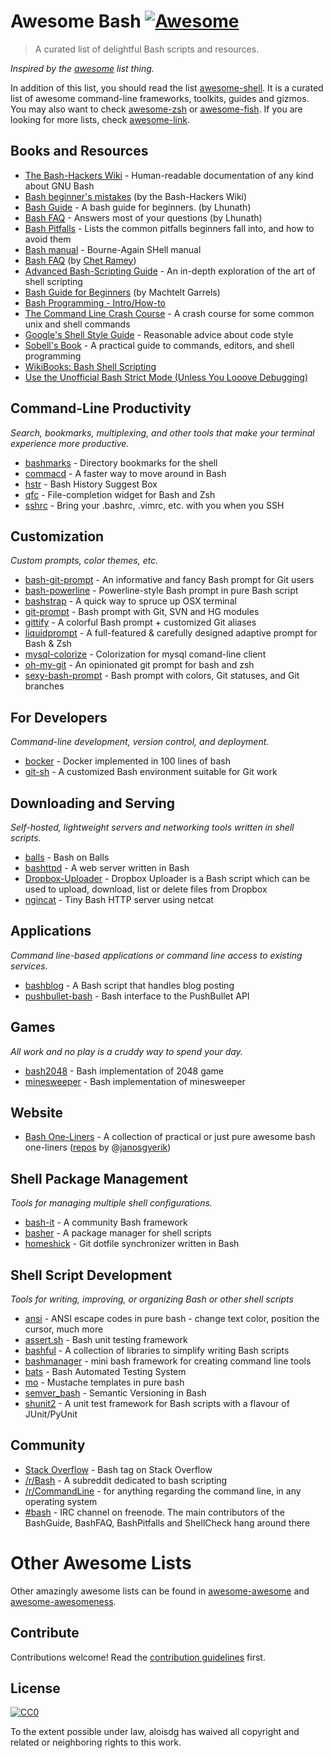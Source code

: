 # Awesome Bash [![Awesome](https://cdn.rawgit.com/sindresorhus/awesome/d7305f38d29fed78fa85652e3a63e154dd8e8829/media/badge.svg)](https://github.com/sindresorhus/awesome)

> A curated list of delightful Bash scripts and resources.

*Inspired by the [awesome](https://github.com/sindresorhus/awesome) list thing.*

In addition of this list, you should read the list [awesome-shell](https://github.com/alebcay/awesome-shell). It is a curated list of awesome command-line frameworks, toolkits, guides and gizmos. You may also want to check [awesome-zsh](https://github.com/unixorn/awesome-zsh-plugins) or [awesome-fish](https://github.com/bucaran/awesome-fish). If you are looking for more lists, check [awesome-link](https://github.com/sindresorhus/awesome).

## Books and Resources

-   [The Bash-Hackers Wiki](http://wiki.bash-hackers.org/doku.php) - Human-readable documentation of any kind about GNU Bash
-   [Bash beginner's mistakes](http://wiki.bash-hackers.org/scripting/newbie_traps) (by the Bash-Hackers Wiki)
-   [Bash Guide](http://mywiki.wooledge.org/BashGuide) - A bash guide for beginners. (by Lhunath)
-   [Bash FAQ](http://mywiki.wooledge.org/BashFAQ) - Answers most of your questions (by Lhunath)
-   [Bash Pitfalls](http://mywiki.wooledge.org/BashPitfalls) - Lists the common pitfalls beginners fall into, and how to avoid them
-   [Bash manual](http://www.gnu.org/software/bash/manual/) - Bourne-Again SHell manual
-   [Bash FAQ](http://tiswww.case.edu/php/chet/bash/FAQ) (by [Chet Ramey](http://tiswww.case.edu/php/chet/))
-   [Advanced Bash-Scripting Guide](http://tldp.org/LDP/abs/html/) - An in-depth exploration of the art of shell scripting
-   [Bash Guide for Beginners](http://www.tldp.org/LDP/Bash-Beginners-Guide/html/) (by Machtelt Garrels)
-   [Bash Programming - Intro/How-to](http://tldp.org/HOWTO/Bash-Prog-Intro-HOWTO.html#toc)
-   [The Command Line Crash Course](http://learncodethehardway.org/cli/book/) - A crash course for some common unix and shell commands
-   [Google's Shell Style Guide](https://google.github.io/styleguide/shell.xml)  - Reasonable advice about code style
-   [Sobell's Book](http://www.sobell.com/CR3/index.html) - A practical guide to commands, editors, and shell programming
-   [WikiBooks: Bash Shell Scripting](https://en.wikibooks.org/wiki/Bash_Shell_Scripting)
-   [Use the Unofficial Bash Strict Mode (Unless You Looove Debugging)](http://redsymbol.net/articles/unofficial-bash-strict-mode/)

## Command-Line Productivity

*Search, bookmarks, multiplexing, and other tools that make your terminal experience more productive.*

-   [bashmarks](https://github.com/huyng/bashmarks) - Directory bookmarks for the shell
-   [commacd](https://github.com/shyiko/commacd) - A faster way to move around in Bash
-   [hstr](https://github.com/dvorka/hstr) - Bash History Suggest Box
-   [qfc](https://github.com/pindexis/qfc) - File-completion widget for Bash and Zsh
-   [sshrc](https://github.com/Russell91/sshrc) - Bring your .bashrc, .vimrc, etc. with you when you SSH

## Customization

*Custom prompts, color themes, etc.*

-   [bash-git-prompt](https://github.com/magicmonty/bash-git-prompt) - An informative and fancy Bash prompt for Git users
-   [bash-powerline](https://github.com/riobard/bash-powerline) - Powerline-style Bash prompt in pure Bash script
-   [bashstrap](https://github.com/barryclark/bashstrap) - A quick way to spruce up OSX terminal
-   [git-prompt](https://github.com/lvv/git-prompt) - Bash prompt with Git, SVN and HG modules
-   [gittify](https://github.com/momeni/gittify) - A colorful Bash prompt + customized Git aliases
-   [liquidprompt](https://github.com/nojhan/liquidprompt) - A full-featured & carefully designed adaptive prompt for Bash & Zsh
-   [mysql-colorize](https://github.com/horosgrisa/mysql-colorize.bash) -  Colorization for mysql comand-line client
-   [oh-my-git](https://github.com/arialdomartini/oh-my-git) - An opinionated git prompt for bash and zsh
-   [sexy-bash-prompt](https://github.com/twolfson/sexy-bash-prompt) - Bash prompt with colors, Git statuses, and Git branches

## For Developers

*Command-line development, version control, and deployment.*

-   [bocker](https://github.com/p8952/bocker) - Docker implemented in 100 lines of bash
-   [git-sh](https://github.com/rtomayko/git-sh) - A customized Bash environment suitable for Git work

## Downloading and Serving

*Self-hosted, lightweight servers and networking tools written in shell scripts.*

-   [balls](https://github.com/jneen/balls) - Bash on Balls
-   [bashttpd](https://github.com/avleen/bashttpd) - A web server written in Bash
-   [Dropbox-Uploader](https://github.com/andreafabrizi/Dropbox-Uploader) - Dropbox Uploader is a Bash script which can be used to upload, download, list or delete files from Dropbox
-   [ngincat](https://github.com/jaburns/ngincat) - Tiny Bash HTTP server using netcat

## Applications

*Command line-based applications or command line access to existing services.*

-   [bashblog](https://github.com/cfenollosa/bashblog) - A Bash script that handles blog posting
-   [pushbullet-bash](https://github.com/Red5d/pushbullet-bash) - Bash interface to the PushBullet API

## Games

*All work and no play is a cruddy way to spend your day.*

-   [bash2048](https://github.com/mydzor/bash2048) - Bash implementation of 2048 game
-   [minesweeper](https://github.com/feherke/Bash-script/tree/master/minesweeper) - Bash implementation of minesweeper

## Website

-   [Bash One-Liners](http://www.bashoneliners.com/) -  A collection of practical or just pure awesome bash one-liners ([repos](https://github.com/janosgyerik/bashoneliners) by @[janosgyerik](https://github.com/janosgyerik))

## Shell Package Management

*Tools for managing multiple shell configurations.*

-   [bash-it](https://github.com/Bash-it/bash-it) - A community Bash framework
-   [basher](https://github.com/basherpm/basher) - A package manager for shell scripts
-   [homeshick](https://github.com/andsens/homeshick) - Git dotfile synchronizer written in Bash


## Shell Script Development

*Tools for writing, improving, or organizing Bash or other shell scripts*

-   [ansi](https://github.com/fidian/ansi) - ANSI escape codes in pure bash - change text color, position the cursor, much more
-   [assert.sh](https://github.com/lehmannro/assert.sh) - Bash unit testing framework
-   [bashful](https://github.com/jmcantrell/bashful) - A collection of libraries to simplify writing Bash scripts
-   [bashmanager](https://github.com/lingtalfi/bashmanager) - mini bash framework for creating command line tools
-   [bats](https://github.com/sstephenson/bats) - Bash Automated Testing System
-   [mo](https://github.com/tests-always-included/mo) - Mustache templates in pure bash
-   [semver_bash](https://github.com/cloudflare/semver_bash) - Semantic Versioning in Bash
-   [shunit2](https://github.com/kward/shunit2) - A unit test framework for Bash scripts with a flavour of JUnit/PyUnit

## Community

-   [Stack Overflow](http://stackoverflow.com/questions/tagged/bash) - Bash tag on Stack Overflow
-   [/r/Bash](https://www.reddit.com/r/bash) - A subreddit dedicated to bash scripting
-   [/r/CommandLine](https://www.reddit.com/r/commandline) - for anything regarding the command line, in any operating system
-   [#bash](https://webchat.freenode.net/?channels=bash) - IRC channel on freenode. The main contributors of the BashGuide, BashFAQ, BashPitfalls and ShellCheck hang around there

# Other Awesome Lists

Other amazingly awesome lists can be found in [awesome-awesome](https://github.com/emijrp/awesome-awesome) and [awesome-awesomeness](https://github.com/bayandin/awesome-awesomeness).

## Contribute

Contributions welcome! Read the [contribution guidelines](contributing.md) first.

## License

[![CC0](http://i.creativecommons.org/p/zero/1.0/88x31.png)](http://creativecommons.org/publicdomain/zero/1.0/)

To the extent possible under law, aloisdg has waived all copyright and related or neighboring rights to this work.
